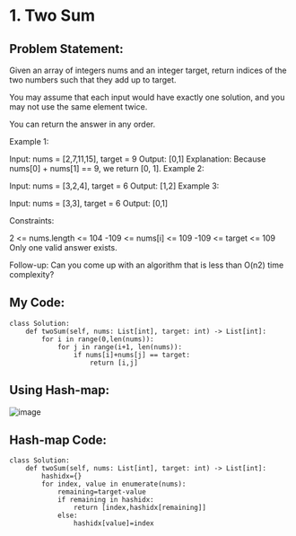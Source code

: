 # 1. Two Sum
## Problem Statement:
Given an array of integers nums and an integer target, return indices of the two numbers such that they add up to target.

You may assume that each input would have exactly one solution, and you may not use the same element twice.

You can return the answer in any order.

 

Example 1:

Input: nums = [2,7,11,15], target = 9
Output: [0,1]
Explanation: Because nums[0] + nums[1] == 9, we return [0, 1].
Example 2:

Input: nums = [3,2,4], target = 6
Output: [1,2]
Example 3:

Input: nums = [3,3], target = 6
Output: [0,1]
 

Constraints:

2 <= nums.length <= 104
-109 <= nums[i] <= 109
-109 <= target <= 109
Only one valid answer exists.
 

Follow-up: Can you come up with an algorithm that is less than O(n2) time complexity?

## My Code:
```
class Solution:
    def twoSum(self, nums: List[int], target: int) -> List[int]:
        for i in range(0,len(nums)):
            for j in range(i+1, len(nums)):
                if nums[i]+nums[j] == target:
                    return [i,j]
```
                    
## Using Hash-map:
![image](https://drive.google.com/uc?export=view&id=14irjgDmkFfbWonYJ8gzu2U_4NvBPOtW-)
## Hash-map Code:
```
class Solution:
    def twoSum(self, nums: List[int], target: int) -> List[int]:
        hashidx={}
        for index, value in enumerate(nums):
            remaining=target-value
            if remaining in hashidx:
                return [index,hashidx[remaining]]
            else:
                hashidx[value]=index
```